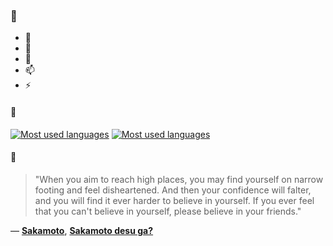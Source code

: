 ### 👋

- 🔭
- 🌱
- 💬
- 📫
- ⚡

#### 🧏

[![Most used languages](https://github-readme-stats-aynah.vercel.app/api/top-langs/?username=aynh&theme=solarized-dark&langs_count=6&layout=compact&hide_title=true)](https://github.com/anuraghazra/github-readme-stats#gh-dark-mode-only)
[![Most used languages](https://github-readme-stats-aynah.vercel.app/api/top-langs/?username=aynh&theme=solarized-light&langs_count=6&layout=compact&hide_title=true)](https://github.com/anuraghazra/github-readme-stats#gh-light-mode-only)

#### 💬

> "When you aim to reach high places, you may find yourself on narrow footing and feel disheartened. And then your confidence will falter, and you will find it ever harder to believe in yourself. If you ever feel that you can't believe in yourself, please believe in your friends."

&mdash; [**Sakamoto**](https://myanimelist.net/character.php?q=Sakamoto&cat=character), [**Sakamoto desu ga?**](https://myanimelist.net/search/all?q=Sakamoto%20desu%20ga%3F&cat=all)
